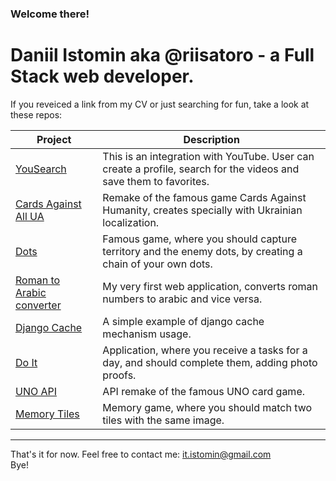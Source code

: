 ### Welcome there!
# Daniil Istomin aka @riisatoro - a Full Stack web developer.

If you reveiced a link from my CV or just searching for fun, take a look at these repos:

| Project | Description |
| --- | --- |
| [YouSearch](https://github.com/riisatoro/yousearch) | This is an integration with YouTube. User can create a profile, search for the videos and save them to favorites. |
| [Cards Against All UA](https://github.com/riisatoro/cards-against-all-ua) | Remake of the famous game Cards Against Humanity, creates specially with Ukrainian localization. |
| [Dots](https://github.com/riisatoro/dots)  | Famous game, where you should capture territory and the enemy dots, by creating a chain of your own dots.|
| [Roman to Arabic converter](https://github.com/riisatoro/roman-arabic-converter) | My very first web application, converts roman numbers to arabic and vice versa. |
| [Django Cache](https://github.com/riisatoro/profbit-test-task) | A simple example of django cache mechanism usage. |
| [Do It](https://github.com/riisatoro/doit) | Application, where you receive a tasks for a day, and should complete them, adding photo proofs. |
| [UNO API](https://github.com/riisatoro/uno/tree/main/server) | API remake of the famous UNO card game. |
| [Memory Tiles](https://github.com/riisatoro/pygame-memory-puzzle) | Memory game, where you should match two tiles with the same image. |

---
That's it for now. Feel free to contact me: it.istomin@gmail.com  
Bye!
